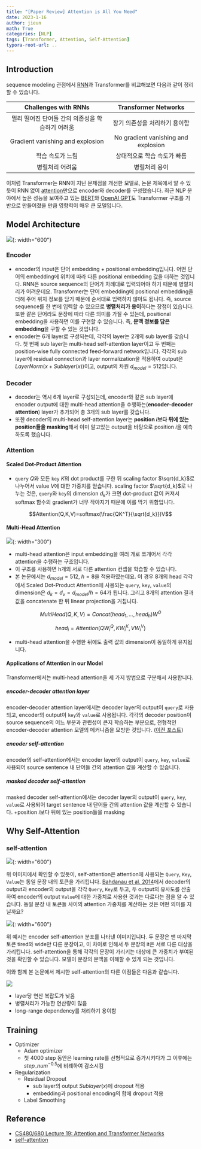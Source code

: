 ```yaml
---
title: "[Paper Review] Attention is All You Need"
date: 2023-1-16
author: jieun
math: True
categories: [NLP]
tags: [Transformer, Attention, Self-Attention]
typora-root-url: ..
---
```


## Introduction

sequence modeling 관점에서 [RNN](https://jieun121070.github.io/posts/Language-Model-n-gram%EC%97%90%EC%84%9C-RNN%EC%9C%BC%EB%A1%9C%EC%9D%98-%EB%B0%9C%EC%A0%84/)과 Transformer를 비교해보면 다음과 같이 정리할 수 있습니다.

|               Challenges with RNNs               |        Transformer Networks         |
| :----------------------------------------------: | :---------------------------------: |
| 멀리 떨어진 단어들 간의 의존성을 학습하기 어려움 |    장기 의존성을 처리하기 용이함    |
|         Gradient vanishing and explosion         | No gradient vanishing and explosion |
|                 학습 속도가 느림                 |     상대적으로 학습 속도가 빠름     |
|                 병렬처리 어려움                  |            병렬처리 용이            |

이처럼 Transformer는 RNN이 지닌 문제점을 개선한 모델로, 논문 제목에서 알 수 있듯이 RNN 없이 [attention](https://jieun121070.github.io/posts/%EA%B8%B0%EA%B3%84%EB%B2%88%EC%97%AD-%EB%B6%84%EC%95%BC%EC%97%90%EC%84%9C%EC%9D%98-RNN/)만으로 encoder와 decoder를 구성했습니다. 최근 NLP 분야에서 높은 성능을 보여주고 있는 [BERT](https://jieun121070.github.io/posts/BERT/)와 [OpenAI GPT](https://jieun121070.github.io/posts/Paper-Review-Improving-Language-Understanding/)도 Transformer 구조를 기반으로 만들어졌을 만큼 영향력이 매우 큰 모델입니다.

## Model Architecture

![](/assets/img/transformer/transformer.jpg){: width="600"}

### Encoder

- encoder의 input은 단어 embedding + positional embedding입니다. 어떤 단어의 embedding에 위치에 따라 다른 positional embedding 값을 더하는 것입니다. RNN은 source sequence의 단어가 차례대로 입력되어야 하기 때문에 병렬처리가 어려운데요. Transformer는 단어 embedding에 positional embedding을 더해 주어 위치 정보를 담기 때문에 순서대로 입력하지 않아도 됩니다. 즉, source sequence를 한 번에 입력할 수 있으므로 **병렬처리가 용이**하다는 장점이 있습니다. 또한 같은 단어라도 문장에 따라 다른 의미를 가질 수 있는데, positional embedding을 사용하면 이를 구현할 수 있습니다. 즉, **문맥 정보를 담은 embedding**을 구할 수 있는 것입니다.
- encoder는 6개 layer로 구성되는데, 각각의 layer는 2개의 sub layer를 갖습니다. 첫 번째 sub layer는 multi-head self-attention layer이고 두 번째는 position-wise fully connected feed-forward network입니다. 각각의 sub layer에 residual connection과 layer normalization을 적용하여 output은 $LayerNorm(x+Sublayer(x))$이고, output의 차원 $d_{model}=512$입니다.

### Decoder

- decoder는 역시 6개 layer로 구성되는데, encoder와 같은 sub layer에 encoder output에 대한 multi-head attention을 수행하는(**encoder-decoder attention**) layer가 추가되어 총 3개의 sub layer를 갖습니다.
- 또한 decoder의 multi-head self-attention layer는 **position $i$보다 뒤에 있는 position들을 masking**해서 이미 알고있는 output을 바탕으로 position $i$을 예측하도록 했습니다.

### Attention

#### Scaled Dot-Product Attention

- `query` $Q$와 모든 `key` $K$의 dot product를 구한 뒤 scaling factor $\sqrt{d_k}$로 나누어서 value $V$에 대한 가중치를 얻습니다. scaling factor $\sqrt{d_k}$로 나누는 것은, `query`와 `key`의 dimension $d_k$가 크면 dot-product  값이 커져서 softmax 함수의 gradient가 너무 작아지기 때문에 이를 막기 위함입니다.

$$Attention(Q,K,V)=softmax(\frac{QK^T}{\sqrt{d_k}})V$$

#### Multi-Head Attention

![](/assets/img/transformer/multi-head.jpg){: width="300"}

- multi-head attention은 input embedding을 여러 개로 쪼개어서 각각 attention을 수행하는 구조입니다.
- 이 구조를 사용하면 h개의 서로 다른 attention 컨셉을 학습할 수 있습니다.
- 본 논문에서는 $d_{model}=512$, $h=8$을 적용하였는데요. 이 경우 8개의 head 각각에서 Scaled Dot-Product Attention에 사용되는 `query`, `key`, `value`의 dimension은 $d_k=d_v=d_{model}/h=64$가 됩니다. 그리고 8개의 attention 결과 값을 concatenate 한 뒤 linear projection을 거칩니다.

$$MultiHead(Q,K,V)=Concat(head_1,…,head_h)W^O$$

$$head_i=Attention(QW_i^Q, KW_i^K,VW_i^V)$$

- multi-head attention을 수행한 뒤에도 출력 값의 dimension이 동일하게 유지됩니다.

#### Applications of Attention in our Model

Transformer에서는 multi-head attention을 세 가지 방법으로 구분해서 사용합니다.
##### encoder-decoder attention layer

encoder-decoder attention layer에서는 decoder layer의 output이 `query`로 사용되고, encoder의 output이 `key`와 `value`로 사용됩니다. 각각의 decoder position이 source sequence의 어느 부분과 관련성이 큰지 학습하는 부분으로, 전형적인 encoder-decoder attention 모델의 메커니즘을 모방한 것입니다. ([이전 포스트](https://jieun121070.github.io/posts/기계번역-분야에서의-RNN/))
##### encoder self-attention

encoder의 self-attention에서는 encoder layer의 output이 `query`, `key`, `value`로 사용되어 source sentence 내 단어들 간의 attention 값을 계산할 수 있습니다.
##### **masked** decoder self-attention

masked decoder self-attention에서는 decoder layer의 output이 `query`, `key`, `value`로 사용되어 target sentence 내 단어들 간의 attention 값을 계산할 수 있습니다. +position $i$보다 뒤에 있는 position들을 masking

## Why Self-Attention

### self-attention

![](/assets/img/transformer/self-attention-mechanism.jpg){: width="600"}

위 이미지에서 확인할 수 있듯이, self-attention은 attention에 사용되는 `Query`, `Key`, `Value`는 동일 문장 내의 토큰을 가리킵니다. [Bahdanau et al. 2014](https://arxiv.org/pdf/1409.0473.pdf)에서 decoder의 output과 encoder의 output을 각각 `Query`, `Key`로 두고, 두 output의 유사도를 산출하여 encoder의 output `Value`에 대한 가중치로 사용한 것과는 다르다는 점을 알 수 있습니다. 동일 문장 내 토큰들 사이의 attention 가중치를 계산하는 것은 어떤 의미를 지닐까요?

![](/assets/img/transformer/self-attention-ex.jpg){: width="600"}

위 예시는 encoder self-attention 분포를 나타낸 이미지입니다. 두 문장은 맨 마지막 토큰 tired와 wide만 다른 문장이고, 이 차이로 인해서 두 문장의 it은 서로 다른 대상을 가리킵니다. self-attention을 통해 각각의 문장이 가리키는 대상에 큰 가중치가 부여된 것을 확인할 수 있습니다. 모델이 문장의 문맥을 이해할 수 있게 되는 것입니다.

이와 함께 본 논문에서 제시한 self-attention의 다른 이점들은 다음과 같습니다.

![](/assets/img/transformer/self-attention.jpg)

- layer당 연산 복잡도가 낮음
- 병렬처리가 가능한 연산량이 많음
- long-range dependency를 처리하기 용이함

## Training

- Optimizer
  - Adam optimizer
  - 첫 4000 step 동안은 learning rate를 선형적으로 증가시키다가 그 이후에는 $step\_num^{-0.5}$에 비례하여 감소시킴
- Regularization
  - Residual Dropout
    - sub layer의 output $Sublayer(x)$에 dropout 적용
    - embedding과 positional encoding의 합에 dropout 적용
  - Label Smoothing

## Reference

- [CS480/680 Lecture 19: Attention and Transformer Networks](https://www.youtube.com/watch?v=OyFJWRnt_AY)
- [self-attention](https://towardsai.net/p/nlp/getting-meaning-from-text-self-attention-step-by-step-video)
